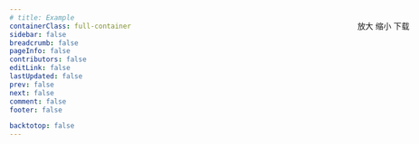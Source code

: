```yaml
---
# title: Example
containerClass: full-container
sidebar: false
breadcrumb: false
pageInfo: false
contributors: false
editLink: false
lastUpdated: false
prev: false
next: false
comment: false
footer: false

backtotop: false
---
```


<!-- <iframe src="http://127.0.0.1:8081"></iframe> -->
<!-- <iframe src="https://gaopengbin.github.io/EPSGIS-DEV-EXAMPLE"></iframe> -->
<!-- <iframe src="https://docs.qq.com/doc/DTHFzdlJNQ1RUU01F"></iframe> -->

<PDF src="/EPSGIS-DEV-PORTAL/question.pdf" :pdfWidth="pdfWidth"/>

<el-button-group style="position: absolute; top: 90px; right: 25px;">
<el-button type="primary" @click="zoomIn">放大</el-button>
<el-button type="primary" @click="zoomOut">缩小</el-button>
<el-button type="primary" @click="download">下载</el-button>
</el-button-group>

<script setup>
    import {ref} from 'vue';
    import PDF from "pdf-vue3";
    const pdfWidth = ref('70%')
    const zoomIn=()=>{
        pdfWidth.value = parseInt(pdfWidth.value) + 10 + '%'
    }
    const zoomOut=()=>{
        pdfWidth.value = parseInt(pdfWidth.value) - 10 + '%'
    }
    const download=()=>{
        window.open('/EPSGIS-DEV-PORTAL/question.pdf')
    }
</script>
